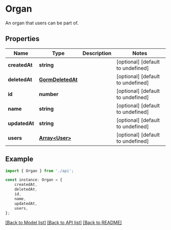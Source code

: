# Organ

An organ that users can be part of.

## Properties

Name | Type | Description | Notes
------------ | ------------- | ------------- | -------------
**createdAt** | **string** |  | [optional] [default to undefined]
**deletedAt** | [**GormDeletedAt**](GormDeletedAt.md) |  | [optional] [default to undefined]
**id** | **number** |  | [optional] [default to undefined]
**name** | **string** |  | [optional] [default to undefined]
**updatedAt** | **string** |  | [optional] [default to undefined]
**users** | [**Array&lt;User&gt;**](User.md) |  | [optional] [default to undefined]

## Example

```typescript
import { Organ } from './api';

const instance: Organ = {
    createdAt,
    deletedAt,
    id,
    name,
    updatedAt,
    users,
};
```

[[Back to Model list]](../README.md#documentation-for-models) [[Back to API list]](../README.md#documentation-for-api-endpoints) [[Back to README]](../README.md)
